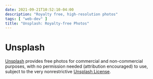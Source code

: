 ```yaml
---
date: 2021-09-21T10:52:10-04:00
description: "Royalty free, high-resolution photos"
tags: [ "web-dev" ]
title: "Unsplash: Royalty-free Photos"
---
```


# Unsplash

[Unsplash](https://unsplash.com/) provides free photos for commercial and non-commercial purposes, with no permission needed (attribution encouraged) to use, subject to the very nonrestrictive [Unsplash License](https://unsplash.com/license).
